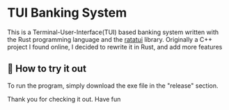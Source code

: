 # TUI Banking System
This is a Terminal-User-Interface(TUI) based banking system written with the Rust programming language and the [ratatui](https://github.com/ratatui-org/ratatui/) library. Originally a C++ project I found online, I decided to rewrite it in Rust, and add more features

## 💫 How to try it out
To run the program, simply download the exe file in the "release" section.

Thank you for checking it out. Have fun
